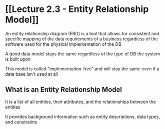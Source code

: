 # [[Lecture 2.3 - Entity Relationship Model]]

An entity relationship diagram (ERD) is a tool that allows for consistent and specific mapping of the data requirements of a business regardless of the software used for the physical implementation of the DB

A good data model stays the same regardless of the type of DB the system is built upon

This model is called "implementation-free" and will stay the same even if a data base isn't used at all

## What is an Entity Relationship Model

It is a list of all entities, their attributes, and the relationships between the entities

It provides background information such as entity descriptions, data types, and constraints

